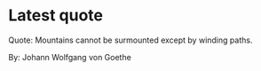 # Latest quote 

Quote: Mountains cannot be surmounted except by winding paths. 

By: Johann Wolfgang von Goethe
